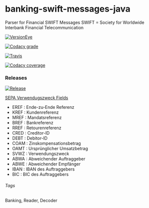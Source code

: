 # banking-swift-messages-java
Parser for Financial SWIFT Messages
SWIFT = Society for Worldwide Interbank Financial Telecommunication

[![VersionEye](https://img.shields.io/versioneye/d/user/projects/57755ec268ee070047f06511.svg)](https://www.versioneye.com/user/projects/57755ec268ee070047f06511)

[![Codacy grade](https://img.shields.io/codacy/grade/d4e120eafc4341aabe1a474aa17008b6.svg)](https://www.codacy.com/app/bengt-brodersen/banking-swift-messages-java)

[![Travis](https://img.shields.io/travis/qoomon/banking-swift-messages-java.svg)](https://travis-ci.org/qoomon/banking-swift-messages-java)

[![Codacy coverage](https://img.shields.io/codacy/coverage/d4e120eafc4341aabe1a474aa17008b6.svg)](https://www.codacy.com/app/bengt-brodersen/banking-swift-messages-java)

### Releases

[![Release](https://jitpack.io/v/qoomon/banking-swift-messages-java.svg)](https://jitpack.io/#qoomon/banking-swift-messages-java)



[SEPA Verwendugszweck Fields](https://www.hettwer-beratung.de/sepa-spezialwissen/sepa-technische-anforderungen/sepa-gesch%C3%A4ftsvorfallcodes-gvc-mt-940/)
* EREF : Ende-zu-Ende Referenz
* KREF : Kundenreferenz
* MREF : Mandatsreferenz
* BREF : Bankreferenz
* RREF : Retourenreferenz
* CRED : Creditor-ID
* DEBT : Debitor-ID
* COAM : Zinskompensationsbetrag
* OAMT : Ursprünglicher Umsatzbetrag
* SVWZ : Verwendungszweck
* ABWA : Abweichender Auftraggeber
* ABWE : Abweichender Empfänger
* IBAN : IBAN des Auftraggebers
* BIC : BIC des Auftraggebers

###### Tags
Banking, Reader, Decoder
